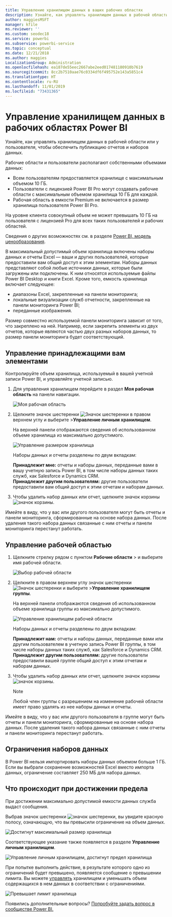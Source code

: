 ```yaml
---
title: Управление хранилищем данных в ваших рабочих областях
description: Узнайте, как управлять хранилищем данных в рабочей области или у пользователя, чтобы обеспечить публикацию отчетов и наборов данных.
author: maggiesMSFT
manager: kfile
ms.reviewer: ''
ms.custom: seodec18
ms.service: powerbi
ms.subservice: powerbi-service
ms.topic: conceptual
ms.date: 12/21/2018
ms.author: maggies
LocalizationGroup: Administration
ms.openlocfilehash: ea187de55eec2667abe2eed017481180910b7619
ms.sourcegitcommit: 8cc2b7510aae76c0334df6f495752e143a5851c4
ms.translationtype: HT
ms.contentlocale: ru-RU
ms.lasthandoff: 11/01/2019
ms.locfileid: "73431365"
---
```

# <a name="manage-data-storage-in-power-bi-workspaces"></a>Управление хранилищем данных в рабочих областях Power BI

Узнайте, как управлять хранилищем данных в рабочей области или у пользователя, чтобы обеспечить публикацию отчетов и наборов данных.

Рабочие области и пользователи располагают собственными объемами данных:

* Всем пользователям предоставляется хранилище с максимальным объемом 10 ГБ.
* Пользователи с лицензией Power BI Pro могут создавать рабочие области с максимальным объемом хранилища 10 ГБ для каждой.
* Рабочая область в емкости Premium не включается в размер хранилища пользователя Power BI Pro.

На уровне клиента совокупный объем не может превышать 10 ГБ на пользователя с лицензией Pro для всех таких пользователей и рабочих областей.

Сведения о других возможностях см. в разделе [Power BI, модель ценообразования](https://powerbi.microsoft.com/pricing).

В максимальный допустимый объем хранилища включены наборы данных и отчеты Excel — ваши и других пользователей, которые предоставили вам общий доступ к этим элементам. Наборы данных представляют собой любые источники данных, которые были загружены или подключены. К ним относятся используемые файлы Power BI Desktop и книги Excel. Кроме того, емкость хранилища включает следующее:

* диапазоны Excel, закрепленные на панели мониторинга;
* локальные визуализации служб отчетности, закрепленные на панели мониторинга Power BI;
* переданные изображения.

Размер совместно используемой панели мониторинга зависит от того, что закреплено на ней. Например, если закрепить элементы из двух отчетов, которые являются частью двух разных наборов данных, то размер панели мониторинга будет соответствующий.

<a name="manage"/>

## <a name="manage-items-you-own"></a>Управление принадлежащими вам элементами

Контролируйте объем хранилища, используемый в вашей учетной записи Power BI, и управляйте учетной записью.

1. Для управления хранилищем перейдите в раздел **Моя рабочая область** на панели навигации.
   
    ![Моя рабочая область](media/service-admin-manage-your-data-storage-in-power-bi/pbi_myworkspace.png)
2. Щелкните значок шестеренки ![Значок шестеренки](media/service-admin-manage-your-data-storage-in-power-bi/pbi_gearicon.png) в правом верхнем углу и выберите \>**Управление личным хранилищем**.
   
    На верхней панели отображаются сведения об использованном объеме хранилища из максимально допустимого.
   
    ![Управление размером хранилища](media/service-admin-manage-your-data-storage-in-power-bi/pbi_persnlstorage.png)
   
    Наборы данных и отчеты разделены по двум вкладкам:
   
    **Принадлежит мне:** отчеты и наборы данных, переданные вами в вашу учетную запись Power BI, в том числе наборы данных таких служб, как Salesforce и Dynamics CRM.  
    **Принадлежит другим пользователям:** другие пользователи предоставили вам общий доступ к этим отчетам и наборам данных.
1. Чтобы удалить набор данных или отчет, щелкните значок корзины ![значок корзины](media/service-admin-manage-your-data-storage-in-power-bi/pbi_deleteicon.png).

Имейте в виду, что у вас или другого пользователя могут быть отчеты и панели мониторинга, сформированные на основе набора данных. После удаления такого набора данных связанные с ним отчеты и панели мониторинга перестанут работать.

## <a name="manage-your-workspace"></a>Управление рабочей областью
1. Щелкните стрелку рядом с пунктом **Рабочие области** \> и выберите имя рабочей области.
   
    ![Выбор рабочей области](media/service-admin-manage-your-data-storage-in-power-bi/pbi_groupworkspaces.png)
2. Щелкните в правом верхнем углу значок шестеренки ![Значок шестеренки](media/service-admin-manage-your-data-storage-in-power-bi/pbi_gearicon.png) и выберите \>**Управление хранилищем группы**.
   
    На верхней панели отображаются сведения об использованном объеме хранилища группы из максимально допустимого.
   
    ![Управление хранилищем рабочей области](media/service-admin-manage-your-data-storage-in-power-bi/pbi_groupstorage.png)
   
    Наборы данных и отчеты разделены по двум вкладкам:
   
    **Принадлежит нам:** отчеты и наборы данных, переданные вами или другим пользователем в учетную запись Power BI группы, в том числе наборы данных таких служб, как Salesforce и Dynamics CRM.
    **Принадлежит другим пользователям:** другие пользователи предоставили вашей группе общий доступ к этим отчетам и наборам данных.
3. Чтобы удалить набор данных или отчет, щелкните значок корзины ![значок корзины](media/service-admin-manage-your-data-storage-in-power-bi/pbi_deleteicon.png).
   
   > [!NOTE]
   > Любой член группы с разрешением на изменение рабочей области имеет право удалять из нее наборы данных и отчеты.
   > 
   > 

Имейте в виду, что у вас или другого пользователя в группе могут быть отчеты и панели мониторинга, сформированные на основе набора данных. После удаления такого набора данных связанные с ним отчеты и панели мониторинга перестанут работать.

## <a name="dataset-limits"></a>Ограничения наборов данных
В Power BI нельзя импортировать наборы данных объемом больше 1 ГБ. Если вы выбрали сохранение возможностей Excel вместо импорта данных, ограничение составляет 250 МБ для набора данных.

## <a name="what-happens-when-you-reach-a-limit"></a>Что происходит при достижении предела
При достижении максимально допустимой емкости данных служба выдаст сообщения. 

Выбрав значок шестеренки ![значок шестеренки](media/service-admin-manage-your-data-storage-in-power-bi/pbi_gearicon.png), вы увидите красную полосу, означающую, что вы превысили ограничение на объем данных.

![Достигнут максимальный размер хранилища](media/service-admin-manage-your-data-storage-in-power-bi/manage-storage-limit.png)

Соответствующее указание также появляется в разделе **Управление личным хранилищем**.

 ![Управление личным хранилищем, достигнут предел хранилища](media/service-admin-manage-your-data-storage-in-power-bi/manage-storage-limit2.png)

 При попытке выполнить действие, в результате которого одно из ограничений будет превышено, появляется сообщение о превышении лимита. Вы можете [управлять](#manage) хранилищем и уменьшать объем содержащихся в нем данных в соответствии с ограничениями.

 ![Превышает лимит хранилища](media/service-admin-manage-your-data-storage-in-power-bi/powerbi-pro-over-limit.png)

 Появились дополнительные вопросы? [Попробуйте задать вопрос в сообществе Power BI.](http://community.powerbi.com/)


